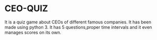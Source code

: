 # CEO-QUIZ
It is a quiz game about CEOs of different famous companies.
It has been made using python 3. It has 5 questions,proper time intervals and it even manages scores on its own.

